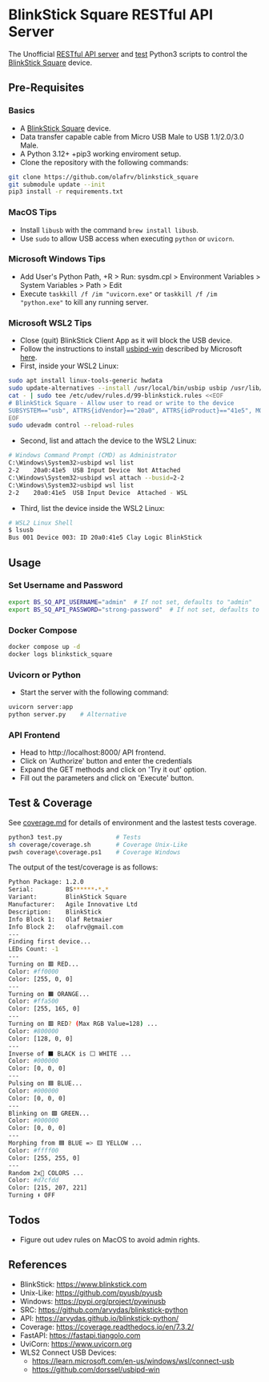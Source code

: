 # BlinkStick Square RESTful API Server

The Unofficial [RESTful API server](server.py) and 
[test](test.py) Python3 scripts to control the
[BlinkStick Square](https://www.blinkstick.com/products/blinkstick-square) 
device.

## Pre-Requisites

### Basics

* A [BlinkStick Square](https://www.blinkstick.com/products/blinkstick-square) device.
* Data transfer capable cable from Micro USB Male to USB 1.1/2.0/3.0 Male.
* A Python 3.12+ +pip3 working enviroment setup.
* Clone the repository with the following commands:

```sh
git clone https://github.com/olafrv/blinkstick_square
git submodule update --init
pip3 install -r requirements.txt
```

### MacOS Tips

* Install `libusb` with the command `brew install libusb`.
* Use `sudo` to allow USB access when executing `python` or `uvicorn`.

### Microsoft Windows Tips 

* Add User's Python Path, <WIN>+R > Run: sysdm.cpl > Environment Variables > System Variables > Path > Edit
* Execute `taskkill /f /im "uvicorn.exe"` or `taskkill /f /im "python.exe"`  to kill any running server.

### Microsoft WSL2 Tips

* Close (quit) BlinkStick Client App as it will block the USB device.
* Follow the instructions to install [usbipd-win](https://github.com/dorssel/usbipd-win)
  described by Microsoft [here](https://learn.microsoft.com/en-us/windows/wsl/connect-usb).
* First, inside your WSL2 Linux:
```sh
sudo apt install linux-tools-generic hwdata
sudo update-alternatives --install /usr/local/bin/usbip usbip /usr/lib/linux-tools/*-generic/usbip 20
cat - | sudo tee /etc/udev/rules.d/99-blinkstick.rules <<EOF
# BlinkStick Square - Allow user to read or write to the device
SUBSYSTEM=="usb", ATTRS{idVendor}=="20a0", ATTRS{idProduct}=="41e5", MODE="0666"
EOF
sudo udevadm control --reload-rules
```
* Second, list and attach the device to the WSL2 Linux:
```sh
# Windows Command Prompt (CMD) as Administrator
C:\Windows\System32>usbipd wsl list
2-2    20a0:41e5  USB Input Device  Not Attached
C:\Windows\System32>usbipd wsl attach --busid=2-2
C:\Windows\System32>usbipd wsl list
2-2    20a0:41e5  USB Input Device  Attached - WSL
```
* Third, list the device inside the WSL2 Linux:
```sh
# WSL2 Linux Shell
$ lsusb
Bus 001 Device 003: ID 20a0:41e5 Clay Logic BlinkStick
```

## Usage

### Set Username and Password

```sh	
export BS_SQ_API_USERNAME="admin"  # If not set, defaults to "admin"
export BS_SQ_API_PASSWORD="strong-password"  # If not set, defaults to random value
```

### Docker Compose

```sh
docker compose up -d
docker logs blinkstick_square
```

### Uvicorn or Python

* Start the server with the following command:
```sh
uvicorn server:app
python server.py    # Alternative
```

### API Frontend

* Head to http://localhost:8000/ API frontend.
* Click on 'Authorize' button and enter the credentials
* Expand the GET methods and click on 'Try it out' option.
* Fill out the parameters and click on 'Execute' button.

## Test & Coverage

See [coverage.md](coverage.md) for details of environment
and the lastest tests coverage.

```sh
python3 test.py               # Tests
sh coverage/coverage.sh       # Coverage Unix-Like
pwsh coverage\coverage.ps1    # Coverage Windows
```

The output of the test/coverage is as follows:

```sh
Python Package: 1.2.0
Serial:         BS******-*.*
Variant:        BlinkStick Square
Manufacturer:   Agile Innovative Ltd
Description:    BlinkStick
Info Block 1:   Olaf Retmaier
Info Block 2:   olafrv@gmail.com
---
Finding first device...
LEDs Count: -1
---
Turning on 🟥 RED...
Color: #ff0000
Color: [255, 0, 0]
---
Turning on 🟧 ORANGE...
Color: #ffa500
Color: [255, 165, 0]
---
Turning on 🟥 RED? (Max RGB Value=128) ...
Color: #800000
Color: [128, 0, 0]
---
Inverse of ⬛ BLACK is ⬜ WHITE ...
Color: #000000
Color: [0, 0, 0]
---
Pulsing on 🟦 BLUE...
Color: #000000
Color: [0, 0, 0]
---
Blinking on 🟩 GREEN...
Color: #000000
Color: [0, 0, 0]
---
Morphing from 🟦 BLUE => 🟨 YELLOW ...
Color: #ffff00
Color: [255, 255, 0]
---
Random 2x🎁 COLORS ...
Color: #d7cfdd
Color: [215, 207, 221]
Turning ⬇️ OFF
```

## Todos

* Figure out udev rules on MacOS to avoid admin rights.

## References

* BlinkStick: https://www.blinkstick.com
* Unix-Like: https://github.com/pyusb/pyusb
* Windows: https://pypi.org/project/pywinusb
* SRC: https://github.com/arvydas/blinkstick-python
* API: https://arvydas.github.io/blinkstick-python/
* Coverage: https://coverage.readthedocs.io/en/7.3.2/
* FastAPI: https://fastapi.tiangolo.com
* UviCorn: https://www.uvicorn.org
* WLS2 Connect USB Devices:
  * https://learn.microsoft.com/en-us/windows/wsl/connect-usb
  * https://github.com/dorssel/usbipd-win